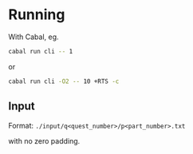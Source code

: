 # Running

With Cabal, eg.

```Bash
cabal run cli -- 1
```

or

```Bash
cabal run cli -O2 -- 10 +RTS -c
```

## Input

Format: `./input/q<quest_number>/p<part_number>.txt`

with no zero padding.
